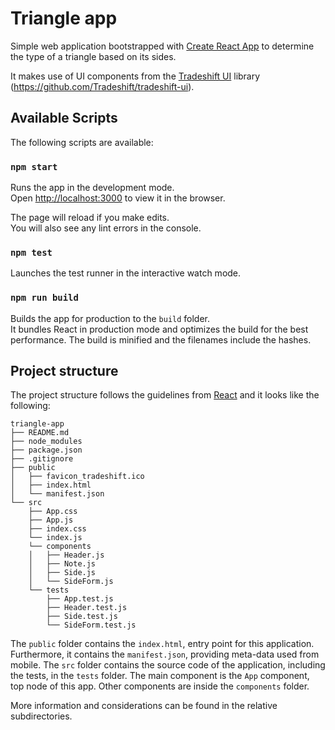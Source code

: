# Triangle app 
Simple web application bootstrapped with [Create React App](https://github.com/facebook/create-react-app) to determine the type of a triangle based on its sides.

It makes use of UI components from the [Tradeshift UI](http://ui.tradeshift.com/) library (https://github.com/Tradeshift/tradeshift-ui).

## Available Scripts
The following scripts are available:

### `npm start`
Runs the app in the development mode.<br>
Open [http://localhost:3000](http://localhost:3000) to view it in the browser.

The page will reload if you make edits.<br>
You will also see any lint errors in the console.

### `npm test`
Launches the test runner in the interactive watch mode.<br>

### `npm run build`
Builds the app for production to the `build` folder.<br>
It bundles React in production mode and optimizes the build for the best performance.
The build is minified and the filenames include the hashes.<br>

## Project structure

The project structure follows the guidelines from [React](https://reactjs.org/docs/) and it looks like the following:

```
triangle-app
├── README.md
├── node_modules
├── package.json
├── .gitignore
├── public
│   ├── favicon_tradeshift.ico
│   ├── index.html
│   └── manifest.json
└── src
    ├── App.css
    ├── App.js
    ├── index.css
    └── index.js 
    └── components
    │   ├── Header.js
    │   ├── Note.js
    │   ├── Side.js
    │   └── SideForm.js 
    └── tests
        ├── App.test.js
        ├── Header.test.js
        ├── Side.test.js
        └── SideForm.test.js
```

The `public` folder contains the `index.html`, entry point for this application. Furthermore, it contains the `manifest.json`, providing meta-data used from mobile.
The `src` folder contains the source code of the application, including the tests, in the `tests` folder. The main component is the `App` component, top node of this app. Other components are inside the `components` folder.

More information and considerations can be found in the relative subdirectories.

